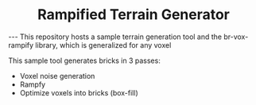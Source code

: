 <h1 align=center>Rampified Terrain Generator</h1>
---
This repository hosts a sample terrain generation tool and the br-vox-rampify library, which
is generalized for any voxel

This sample tool generates bricks in 3 passes:
- Voxel noise generation
- Rampfy
- Optimize voxels into bricks (box-fill)